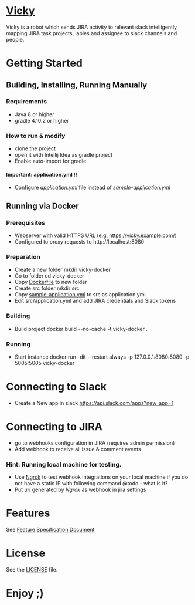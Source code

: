 # [Vicky](https://devadmin-com.github.io/vicky/)
Vicky is a robot which sends JIRA activity to relevant slack 
intelligently mapping JIRA task projects, lables and assignee to slack channels 
and people.

# Getting Started
## Building, Installing, Running Manually
### Requirements
* Java 8 or higher
* gradle 4.10.2 or higher

### How to run & modify
  - clone the project
  - open it with Intellij Idea as gradle project
  - Enable auto-import for gradle

#### Important: application.yml !!
  - Configure *application.yml* file instead of *sample-application.yml* 

## Running via Docker
### Prerequisites
* Webserver with valid HTTPS URL (e.g. https://vicky.example.com/)
* Configured to proxy requests to http://localhost:8080
### Preparation
* Create a new folder
    mkdir vicky-docker
* Go to folder
    cd vicky-docker
* Copy [Dockerfile](https://github.com/devadmin-com/vicky/blob/master/vicky/src/main/resources/Dockerfile) to new folder
* Create src folder
    mkdir src
* Copy [sample-application.yml](https://github.com/devadmin-com/vicky/blob/master/vicky/src/main/resources/sample-application.yml) to src as application.yml
* Edit src/application.yml and add JIRA credentials and Slack tokens
### Building
* Build project
    docker build --no-cache -t vicky-docker .
### Running
* Start instance
    docker run -dit --restart always -p 127.0.0.1:8080:8080 -p 5005:5005 vicky-docker

# Connecting to Slack
* Create a New app in slack https://api.slack.com/apps?new_app=1

# Connecting to JIRA
* go to webhooks configuration in JIRA (requires admin permission)
* Add webhook to receive all issue & comment events


### Hint: Running local machine for testing.
  - Use [Ngrok](https://ngrok.com) to test webhook integrations on your local machine if you do not have a static IP with following command @todo - what is it?
  - Put *url* generated by *Ngrok* as webhook in jira settings

# Features
See [Feature Specification Document](https://docs.google.com/document/d/1ue_Lk8OrZuKWIhliexv4FjrXPWXoNo9Oohpaej8pdVo/edit)

# License
See the [LICENSE](https://github.com/devadmin-com/vicky/blob/master/LICENSE) file.

# Enjoy ;)
